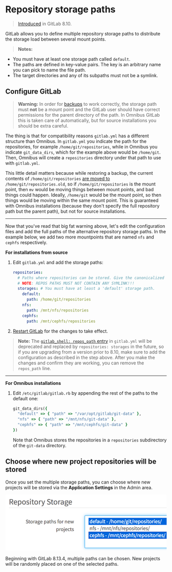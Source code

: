 # Repository storage paths

> [Introduced][ce-4578] in GitLab 8.10.

GitLab allows you to define multiple repository storage paths to distribute the
storage load between several mount points.

>**Notes:**
>
- You must have at least one storage path called `default`.
- The paths are defined in key-value pairs. The key is an arbitrary name you
  can pick to name the file path.
- The target directories and any of its subpaths must not be a symlink.

## Configure GitLab

>**Warning:**
In order for [backups] to work correctly, the storage path must **not** be a
mount point and the GitLab user should have correct permissions for the parent
directory of the path. In Omnibus GitLab this is taken care of automatically,
but for source installations you should be extra careful.
>
The thing is that for compatibility reasons `gitlab.yml` has a different
structure than Omnibus. In `gitlab.yml` you indicate the path for the
repositories, for example `/home/git/repositories`, while in Omnibus you
indicate `git_data_dirs`, which for the example above would be `/home/git`.
Then, Omnibus will create a `repositories` directory under that path to use with
`gitlab.yml`.
>
This little detail matters because while restoring a backup, the current
contents of  `/home/git/repositories` [are moved to][raketask] `/home/git/repositories.old`,
so if `/home/git/repositories` is the mount point, then `mv` would be moving
things between mount points, and bad things could happen. Ideally,
`/home/git` would be the mount point, so then things would be moving within the
same mount point. This is guaranteed with Omnibus installations (because they
don't specify the full repository path but the parent path), but not for source
installations.

---

Now that you've read that big fat warning above, let's edit the configuration
files and add the full paths of the alternative repository storage paths. In
the example below, we add two more mountpoints that are named `nfs` and `cephfs`
respectively.

**For installations from source**

1. Edit `gitlab.yml` and add the storage paths:

    ```yaml
    repositories:
      # Paths where repositories can be stored. Give the canonicalized absolute pathname.
      # NOTE: REPOS PATHS MUST NOT CONTAIN ANY SYMLINK!!!
      storages: # You must have at least a 'default' storage path.
        default:
          path: /home/git/repositories
        nfs:
          path: /mnt/nfs/repositories
        cephfs:
          path: /mnt/cephfs/repositories
    ```

1. [Restart GitLab] for the changes to take effect.

>**Note:**
The [`gitlab_shell: repos_path` entry][repospath] in `gitlab.yml` will be
deprecated and replaced by `repositories: storages` in the future, so if you
are upgrading from a version prior to 8.10, make sure to add the configuration
as described in the step above. After you make the changes and confirm they are
working, you can remove the `repos_path` line.

---

**For Omnibus installations**

1. Edit `/etc/gitlab/gitlab.rb` by appending the rest of the paths to the
   default one:

    ```ruby
    git_data_dirs({
      "default" => { "path" => "/var/opt/gitlab/git-data" },
      "nfs" => { "path" => "/mnt/nfs/git-data" },
      "cephfs" => { "path" => "/mnt/cephfs/git-data" }
    })
    ```

    Note that Omnibus stores the repositories in a `repositories` subdirectory
    of the `git-data` directory.

## Choose where new project repositories will be stored

Once you set the multiple storage paths, you can choose where new projects will
be stored via the **Application Settings** in the Admin area.

![Choose repository storage path in Admin area](img/repository_storages_admin_ui.png)

Beginning with GitLab 8.13.4, multiple paths can be chosen. New projects will be
randomly placed on one of the selected paths.

[ce-4578]: https://gitlab.com/gitlab-org/gitlab-ce/merge_requests/4578
[restart gitlab]: restart_gitlab.md#installations-from-source
[reconfigure gitlab]: restart_gitlab.md#omnibus-gitlab-reconfigure
[backups]: ../raketasks/backup_restore.md
[raketask]: https://gitlab.com/gitlab-org/gitlab-ce/blob/033e5423a2594e08a7ebcd2379bd2331f4c39032/lib/backup/repository.rb#L54-56
[repospath]: https://gitlab.com/gitlab-org/gitlab-ce/blob/8-9-stable/config/gitlab.yml.example#L457
